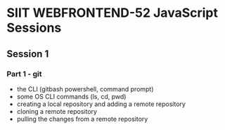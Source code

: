 # SIIT WEBFRONTEND-52 JavaScript Sessions

## Session 1

### Part 1 - git
 - the CLI (gitbash powershell, command prompt)
 - some OS CLI commands (ls, cd, pwd)
 - creating a local repository and adding a remote repository
 - cloning a remote repository
 - pulling the changes from a remote repository
